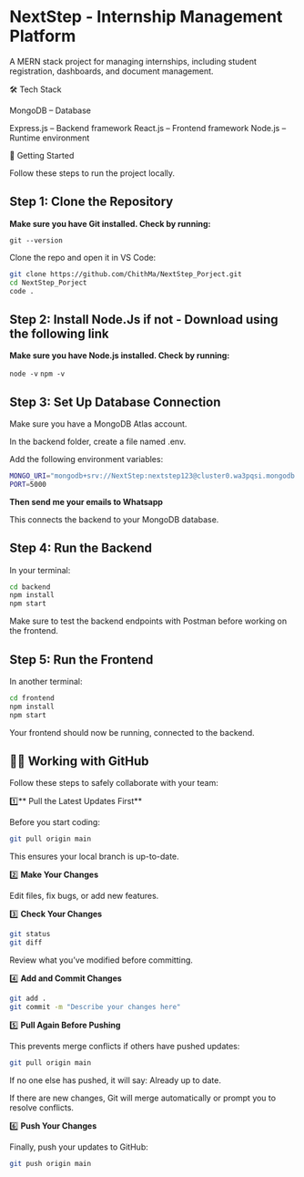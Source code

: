 # NextStep - Internship Management Platform

A MERN stack project for managing internships, including student registration, dashboards, and document management.

🛠 Tech Stack

MongoDB – Database

Express.js – Backend framework
React.js – Frontend framework
Node.js – Runtime environment

🚀 Getting Started

Follow these steps to run the project locally.

## Step 1: Clone the Repository

**Make sure you have Git installed. Check by running:**

`git --version`


Clone the repo and open it in VS Code:


```bash
git clone https://github.com/ChithMa/NextStep_Porject.git
cd NextStep_Porject
code .
```

## Step 2: Install Node.Js if not -  Download using the following link

**Make sure you have Node.js installed. Check by running:**

`node -v`
`npm -v`

## Step 3: Set Up Database Connection

Make sure you have a MongoDB Atlas account.

In the backend folder, create a file named .env.

Add the following environment variables:

```bash
MONGO_URI="mongodb+srv://NextStep:nextstep123@cluster0.wa3pqsi.mongodb.net/NextStep?retryWrites=true&w=majority"
PORT=5000
```

**Then send me your emails to Whatsapp**

This connects the backend to your MongoDB database.

## Step 4: Run the Backend

In your terminal:


```bash
cd backend
npm install
npm start

```

Make sure to test the backend endpoints with Postman before working on the frontend.

## Step 5: Run the Frontend

In another terminal:


```bash
cd frontend
npm install
npm start
```



Your frontend should now be running, connected to the backend.

## 🧑‍💻 Working with GitHub

Follow these steps to safely collaborate with your team:

1️⃣** Pull the Latest Updates First**

Before you start coding:

```bash
git pull origin main
```


This ensures your local branch is up-to-date.

2️⃣ **Make Your Changes**

Edit files, fix bugs, or add new features.

3️⃣ **Check Your Changes**

```bash
git status
git diff
```

Review what you’ve modified before committing.

4️⃣ **Add and Commit Changes**

```bash
git add .
git commit -m "Describe your changes here"
```

5️⃣ **Pull Again Before Pushing**

This prevents merge conflicts if others have pushed updates:

```bash
git pull origin main
```


If no one else has pushed, it will say: Already up to date.

If there are new changes, Git will merge automatically or prompt you to resolve conflicts.

6️⃣ **Push Your Changes**

Finally, push your updates to GitHub:

```bash
git push origin main
```
